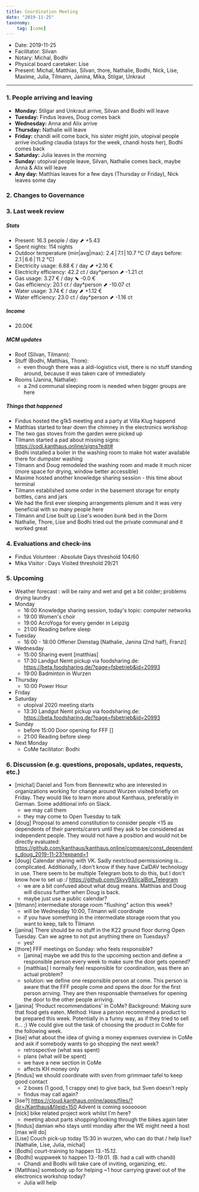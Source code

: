 ```yaml
---
title: Coordination Meeting
date: "2019-11-25"
taxonomy:
    tag: [come]
---
```


<!--
Hello facilitator/notary! Thank you for your services. Here is some advice for facilitating coordination meetings:
  - Prepare the meeting a bit beforehand (find out about evaluations, gas, electricity and water usages, waste collections, income, scheduled events). You can ask others to assist you.
  - Notify people 10 minutes before the meeting starts. (Watching the clock is not super fun, people will be grateful if you do it for them.)
  - Start at 10:00 sharp, or earlier if everyone is there. (Waiting is time-wasting, be a time-saver!)
  - If you don't want to take notes yourself ask someone else to take care of that. (This pad can easily be used to read from and write in simultaneously.)
  - Go through the ordered points in order, even if nothing has changed. (They are arranged to try and get the most relevant information to most people.)
  - Feel welcome to moderate conversation if off-topic or too detailed. (Are listeners interested? Are speakers satisfied? Can you identify a sub-group?)
  - Try to finish the meeting before 11:00. (There is always more to talk about and it's important for people to know that CoMes don't take forever.)
  - Leave the room once the meeting has ended. (This sends a clear signal to everyone else that they can also leave and get on with their day.)
  - Take care that the meeting minutes will be put to kanthaus.online. (If you don't know how to do it, ask someone to help you with it. But do it today!)
  - As soon as the minutes are online, empty the pad from all irrelevant things and get it ready for the next facilitator. (Only keep regular events such as CoMe, power hour, regular food pickups and such. Move the counter figures from 'last 7 days' to '7 days before that' and adjust the date to next week.)
  - Have fun!
-->
- Date: 2019-11-25
- Facilitator: Silvan
- Notary: Michal, Bodhi
- Physical board caretaker: Lise
- Present: Michal, Matthias, Silvan, thore, Nathalie, Bodhi, Nick, Lise, Maxime, Julia, Tilmann, Janina, Mika, Stilgar, Unkraut

----
<!-- 0. Minute of silence -->

### 1. People arriving and leaving
- **Monday:** Stilgar and Unkraut arrive, Silvan and Bodhi will leave
- **Tuesday:** Findus leaves, Doug comes back
- **Wednesday:** Anna and Alix arrive
- **Thursday:** Nathalie will leave
- **Friday:** chandi will come back, his sister might join, utopival people arrive including claudia (stays for the week, chandi hosts her), Bodhi comes back
- **Saturday:** Julia leaves in the morning
- **Sunday:** utopival people leave, Silvan, Nathalie comes back, maybe Anna & Alix will leave
- **Any day:** Matthias leaves for a few days (Thursday or Friday), Nick leaves some day

### 2. Changes to Governance

### 3. Last week review

##### Stats
<!-- Read counters in heating room and append to water.csv and gas.csv in https://gitlab.com/kanthaus/kanthaus-public/tree/master/resourcesUsed, update the residence record (https://gitlab.com/kanthaus/kanthaus-private/blob/master/residenceRecord.csv) otherwise the script will complain -->
<!-- press the play button on https://gitlab.com/kanthaus/kanthaus-private/pipeline_schedules and it will print to #kanthaus-residence -->

- Present: 16.3 people / day ⬈ +5.43
- Spent nights: 114 nights
- Outdoor temperature (min|avg|max): 2.4 | 7.1 | 10.7 °C (7 days before: 2.1 | 6.6 | 11.2 °C)
- Electricity usage: 6.88 € / day ⬈ +2.16 €
- Electricity efficiency: 42.2 ct / day*person ⬈ -1.21 ct
- Gas usage: 3.27 € / day ⬊ -0.0 €
- Gas efficiency: 20.1 ct / day*person ⬈ -10.07 ct
- Water usage: 3.74 € / day ⬈ +1.12 €
- Water efficiency: 23.0 ct / day*person ⬈ -1.16 ct

<!-- Encourage people to enter their expenditures from Kanthaus money -->


##### Income
<!-- Check the shoe in K20-0 and the donation box in the free shop in K22-0-3 -->
- 20.00€

##### MCM updates
<!-- Project managers from tasks defined during the MCM should report about the current situation -->
- Roof (Silvan, Tilmann):
- Stuff (Bodhi, Matthias, Thore):
    - even though there was a aldi-logistics visit, there is no stuff standing around, because it was taken care of immediately
- Rooms (Janina, Nathalie):
    - a 2nd communal sleeping room is needed when bigger groups are here

##### Things that happened
- Findus hosted the g1k5 meeting and a party at Villa Klug happend
- Matthias started to tear down the chimney in the electronics workshop
- The two gas stoves from the garden were picked up
- Tilmann started a pad about missing signs: https://codi.kanthaus.online/signs?edit#
- Bodhi installed a boiler in the washing room to make hot water available there for dumpster washing
- Tilmann and Doug remodeled the washing room and made it much nicer (more space for drying, window better accessible)
- Maxime hosted another knowledge sharing session - this time about terminal
- Tilmann established some order in the basement storage for empty bottles, cans and jars
- We had the first ever sleeping arrangements plenum and it was very beneficial with so many people here
- Tilmann and Lise built up Lise's wooden bunk bed in the Dorm
- Nathalie, Thore, Lise and Bodhi tried out the private communal and it worked great


### 4. Evaluations and check-ins

- Findus Volunteer : Absolute Days threshold 104/60
- Mika Visitor : Days Visited threshold 29/21

### 5. Upcoming <!-- https://cloud.kanthaus.online/apps/calendar/ -->
- Weather forecast <!-- https://www.accuweather.com/en/de/wurzen/04808/weather-forecast/171287 -->: will be rainy and wet and get a bit colder; problems drying laundry
- Monday
    - 16:00 Knowledge sharing session, today's topic: computer networks
    - 19:00 Women's choir
    - 19:00 AcroYoga for every gender in Leipzig
    - 21:00 Reading before sleep
- Tuesday
    - 16:00 - 18:00 Offener Dienstag  [Nathalie, Janina (2nd half), Franzi]
- Wednesday
    - 15:00 Sharing event [matthias]
    - 17:30 Landgut Nemt pickup via foodsharing.de: https://beta.foodsharing.de/?page=fsbetrieb&id=20993
    - 19:00 Badminton in Wurzen
- Thursday
    - 10:00 Power Hour
    <!--- 16:00 Sharing event (standard time)-->
- Friday
    <!--- 12:00 Market pickup via foodsharing.de: https://beta.foodsharing.de/?page=fsbetrieb&id=20993-->
- Saturday
    - utopival 2020 meeting starts
    - 13:30 Landgut Nemt pickup via foodsharing.de: https://beta.foodsharing.de/?page=fsbetrieb&id=20993
- Sunday
    - before 15:00 Door opening for FFF []
    - 21:00 Reading before sleep
- Next Monday
    - CoMe facilitator: Bodhi

### 6. Discussion (e.g. questions, proposals, updates, requests, etc.)

- [michal] Daniel and Tom from Bennewitz who are interested in organizations working for change around Wurzen visited briefly on Friday. They would like to learn more about Kanthaus, preferably in German. Some additional info on Slack.
    - we may call them
    - they may come to Open Tuesday to talk
- [doug] Proposal to amend constitution to consider people <15 as dependents of their parents/carers until they ask to be considered as independent people. They would not have a position and would not be directly evaluated: https://github.com/kanthaus/kanthaus.online/compare/const_dependents_doug_2019-11-23?expand=1
- [doug] Calendar sharing with VK. Sadly nextcloud permissioning is... complicated. Additionally, I don't know if they have CalDAV technology in use. There seem to be multiple Telegram bots to do this, but I don't know how to set up :/ https://github.com/Skyy93/icalBot_Telegram
    - we are a bit confused about what doug means. Matthias and Doug will discuss further when Doug is back.
    - maybe just use a public calendar?
- [tilmann] intermediate storage room "flushing" action this week?
    - will be Wednesday 10:00, Tilmann will coordinate
    - if you have something in the intermediate storage room that you want to keep, talk to Tilmann
- [janina] There should be no stuff in the K22 ground floor during Open Tuesday. Can we agree to not put anything there on Tuesdays?
    - yes!
- [thore] FFF meetings on Sunday: who feels responsible?
    - [janina] maybe we add this to the upcoming section and define a responsible person every week to make sure the door gets opened?
    - [matthias] I normally feel responsible for coordination, was there an actual problem?
    - solution: we define one responsible person at come. This person is aware that the FFF people come and opens the door for the first person arrving. They are then responsable themselves for opening the door to the other people arriving.
- [janina] 'Product recommendations' in CoMe? Background: Making sure that food gets eaten. Method: Have a person recommend a product to be prepared this week. Potentially in a funny way, as if they tried to sell it... ;) We could give out the task of choosing the product in CoMe for the following week.
- [lise] what about the idea of giving a money expenses overview in CoMe and ask if somebody wants to go shopping the next week?
    - retrospective (what was spent)
    - plans (what will be spent)
    - we have a new section in CoMe
    - affects KH money only
- [findus] we should coordinate with sven from grimmaer tafel to keep good contact
    - 2 boxes (1 good, 1 crappy one) to give back, but Sven doesn't reply
    - findus may call again?
- [lise?] https://cloud.kanthaus.online/apps/files/?dir=/Kanthaus&fileid=150 Advent is coming soooooon
- [nick] bike related project work whilst I'm here?
    - meeting about parts shopping/looking through the bikes again later
- [findus] damian who stays until monday after the WE might need a host [max will do]
- [Lise] Couch pick-up today 15:30 in wurzen, who can do that / help lise? [Nathalie, Lise, Julia, michal]
- [Bodhi] court-training to happen 13.-15.12.
- [Bodhi] wuppweek to happen 13.-19.01. (B. had a call with chandi)
    - Chandi and Bodhi will take care of inviting, organizing, etc.
- [Matthias] somebody up for helping ~1 hour carrying gravel out of the electronics workshop today?
    - Julia will help
